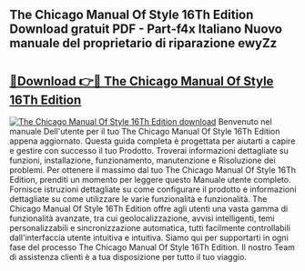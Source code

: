 ## The Chicago Manual Of Style 16Th Edition Download gratuit PDF - Part-f4x Italiano Nuovo manuale del proprietario di riparazione ewyZz

# <h2><a href="http://dfcq2l1.blite.top/?on=The+Chicago+Manual+Of+Style+16Th+Edition">🔗Download 👉🔴 The Chicago Manual Of Style 16Th Edition</a></h2>

[![The Chicago Manual Of Style 16Th Edition download](https://i.imgur.com/lujVjoI.png)](http://dfcq2l1.blite.top/?on=The+Chicago+Manual+Of+Style+16Th+Edition)
Benvenuto nel manuale Dell'utente per il tuo The Chicago Manual Of Style 16Th Edition appena aggiornato. Questa guida completa è progettata per aiutarti a capire e gestire con successo il tuo Prodotto. Troverai informazioni dettagliate su funzioni, installazione, funzionamento, manutenzione e Risoluzione dei problemi. Per ottenere il massimo dal tuo The Chicago Manual Of Style 16Th Edition, prenditi un momento per leggere questo Manuale utente completo. Fornisce istruzioni dettagliate su come configurare il prodotto e informazioni dettagliate su come utilizzare le varie funzionalità e funzionalità. The Chicago Manual Of Style 16Th Edition offre agli utenti una vasta gamma di funzionalità avanzate, tra cui geolocalizzazione, avvisi intelligenti, temi personalizzabili e sincronizzazione automatica, tutti facilmente controllabili dall'interfaccia utente intuitiva e intuitiva. Siamo qui per supportarti in ogni fase del processo The Chicago Manual Of Style 16Th Edition. Il nostro Team di assistenza clienti è a tua disposizione per tutto il tuo viaggio.
